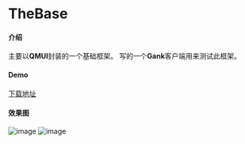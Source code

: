 # TheBase

#### 介绍
主要以**QMUI**封装的一个基础框架。
写的一个**Gank**客户端用来测试此框架。

#### Demo
[下载地址](https://gitee.com/theoneee/TheBase/raw/master/app/release/app-release.apk)

#### 效果图

![image](https://gitee.com/theoneee/TheBase/blob/master/image/preview.gif)
![image](https://gitee.com/theoneee/TheBase/blob/master/image/S90312-151521.png)